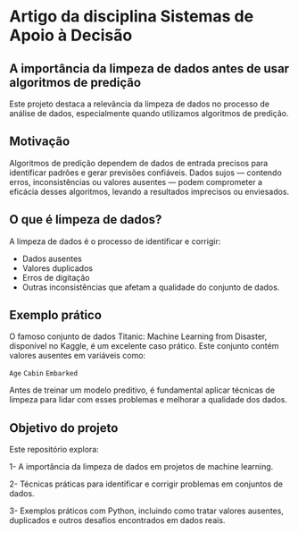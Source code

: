 # Artigo da disciplina Sistemas de Apoio à Decisão

## A importância da limpeza de dados antes de usar algoritmos de predição
Este projeto destaca a relevância da limpeza de dados no processo de análise de dados, especialmente quando utilizamos algoritmos de predição.

## Motivação
Algoritmos de predição dependem de dados de entrada precisos para identificar padrões e gerar previsões confiáveis. Dados sujos — contendo erros, inconsistências ou valores ausentes — podem comprometer a eficácia desses algoritmos, levando a resultados imprecisos ou enviesados.

## O que é limpeza de dados?
A limpeza de dados é o processo de identificar e corrigir:

- Dados ausentes
- Valores duplicados
- Erros de digitação
- Outras inconsistências que afetam a qualidade do conjunto de dados.
## Exemplo prático

O famoso conjunto de dados Titanic: Machine Learning from Disaster, disponível no Kaggle, é um excelente caso prático. Este conjunto contém valores ausentes em variáveis como:

```Age```
```Cabin```
```Embarked```

Antes de treinar um modelo preditivo, é fundamental aplicar técnicas de limpeza para lidar com esses problemas e melhorar a qualidade dos dados.

## Objetivo do projeto

Este repositório explora:

1- A importância da limpeza de dados em projetos de machine learning.

2- Técnicas práticas para identificar e corrigir problemas em conjuntos de dados.

3- Exemplos práticos com Python, incluindo como tratar valores ausentes, duplicados e outros desafios encontrados em dados reais.
